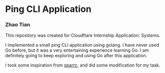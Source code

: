# Ping CLI Application

### Zhao Tian

This repository was created for Cloudflare Internship Application: Systems.

I implemented a small ping CLI application using golang. I have never used Go before, but it was a very entertaining experience learning Go. I am definitely going to keep exploring and using Go after this application.

I took some inspiration from [sparrc](https://github.com/sparrc/go-ping), and did some modification for my task.
